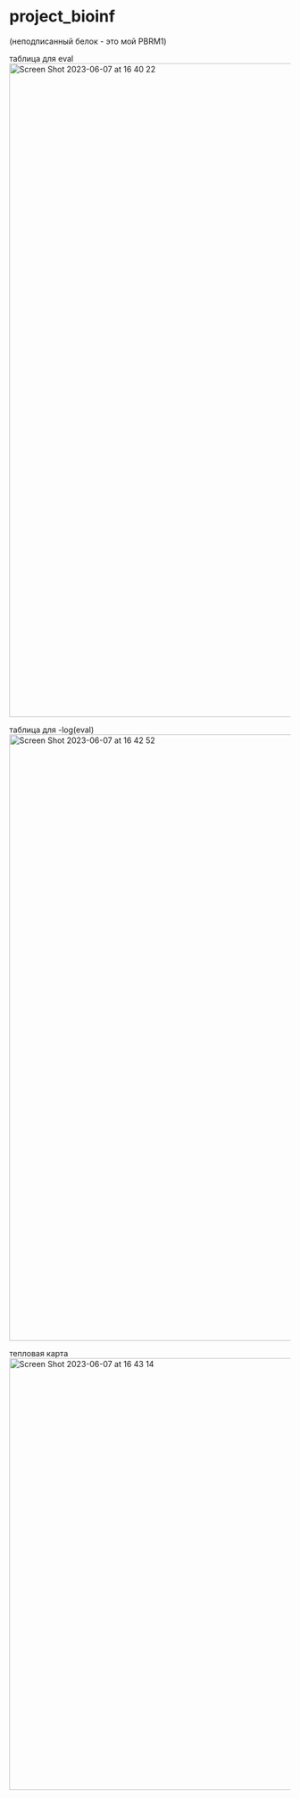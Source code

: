 # project_bioinf

(неподписанный белок - это мой PBRM1)

таблица для eval
<img width="1170" alt="Screen Shot 2023-06-07 at 16 40 22" src="https://github.com/reyarzhan/project_bioinf/assets/93340670/384f1837-08b0-4903-9922-a03cb6a54456">

таблица для -log(eval)
<img width="1085" alt="Screen Shot 2023-06-07 at 16 42 52" src="https://github.com/reyarzhan/project_bioinf/assets/93340670/08589e7b-a33e-465e-88d9-18733875f45f">

тепловая карта
<img width="773" alt="Screen Shot 2023-06-07 at 16 43 14" src="https://github.com/reyarzhan/project_bioinf/assets/93340670/1d10f7b1-b3da-4c88-8ff6-9a86bb629d96">
